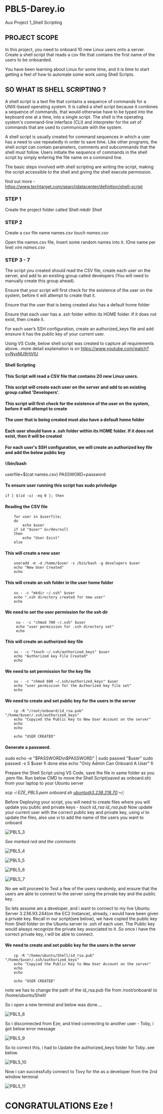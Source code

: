 # PBL5-Darey.io
Aux Project 1_Shell Scripting

## PROJECT SCOPE
In this project, you need to onboard 10 new Linux users onto a server. Create a shell script that reads a csv file that contains the first name of the users to be onboarded.

You have been learning about Linux for some time, and it is time to start getting a feel of how to automate some work using Shell Scripts.

## SO WHAT IS SHELL SCRIPTING ?
A shell script is a text file that contains a sequence of commands for a UNIX-based operating system. It is called a shell script because it combines a sequence of commands, that would otherwise have to be typed into the keyboard one at a time, into a single script. The shell is the operating system's command-line interface (CLI) and interpreter for the set of commands that are used to communicate with the system.

A shell script is usually created for command sequences in which a user has a need to use repeatedly in order to save time. Like other programs, the shell script can contain parameters, comments and subcommands that the shell must follow. Users initiate the sequence of commands in the shell script by simply entering the file name on a command line.

The basic steps involved with shell scripting are writing the script, making the script accessible to the shell and giving the shell execute permission.

find out more - https://www.techtarget.com/searchdatacenter/definition/shell-script


### STEP 1 
Create the project folder called Shell
*mkdir Shell*

### STEP 2 
Create a csv file name names.csv
*touch names.csv*

Open the names.csv file, Insert some random names into it. (One name per line)
*vim names.csv*

### STEP 3 - 7
The script you created should read the CSV file, create each user on the server, and add to an existing group called developers (You will need to manually create this group ahead).

Ensure that your script will first check for the existence of the user on the system, before it will attempt to create that it.

Ensure that the user that is being created also has a default home folder

Ensure that each user has a .ssh folder within its HOME folder. If it does not exist, then create it.

For each user’s SSH configuration, create an authorized_keys file and add ensxure it has the public key of your current user.

Using VS Code, below shell script was created to capture all requirements above...more detail explaination is on https://www.youtube.com/watch?v=NysMJ9rhVIU

#### Shell Scripting
#### This Script will read a CSV file that contains 20 new Linux users.
#### This script will create each user on the server and add to an existing group called 'Developers'.
#### This script will first check for the existence of the user on the system, before it will attempt to create
#### The user that is being created must also have a default home folder
#### Each user should have a .ssh folder within its HOME folder. If it does not exist, then it will be created
#### For each user's SSH configuration, we will create an authorized key file and add the below public key

#### !/bin/bash
userfile=$(cat names.csv)
PASSWORD=password

#### To ensure user running this script has sudo priviledge
    if [ $(id -u) -eq 0 ]; then

#### Reading the CSV file
        for user in $userfile;
        do
            echo $user
        if id "$user" &>/dev/null
        then
            echo "User Exist"
        else
        
#### This will create a new user
        useradd -m -d /home/$user -s /bin/bash -g developers $user
        echo "New User Created"
        echo
        
        
#### This will create an ssh folder in the user home folder
        su - -c "mkdir ~/.ssh" $user
        echo ".ssh directory created for new user"
        echo

#### We need to set the user permission for the ssh dir
         su - -c "chmod 700 ~/.ssh" $user
         echo "user permission for .ssh directory set"
         echo

#### This will create an authorized-key file
        su - -c "touch ~/.ssh/authorized_keys" $user
        echo "Authorized key File Created"
        echo

#### We need to set permission for the key file
        su - -c "chmod 600 ~/.ssh/authorized_keys" $user
        echo "user permission for the Authorized key file set"
        echo

#### We need to create and set public key for the users in the server
        cp -R "/root/onboard/id_rsa.pub" "/home/$user/.ssh/authorized_keys"
        echo "Copyied the Public Key to New User Account on the server"
        echo
        echo

        echo "USER CREATED"

#### Generate a password.
sudo echo -e "$PASSWORD\n$PASSWORD" | sudo passwd "$user"
sudo passwd -x 5 $user
            fi
        done
    else
    echo "Only Admin Can Onboard A User"
    fi



Prepare the Shell Script using VS Code, save the file in same folder as you .pem file. Run below CMD to move the Shell Script(saved as onboard.sh) from your laptop to your Ubuntu server

*scp -i EZE_PBL5.pem onboard.sh ubuntu@3.238.218.70:~/;*

Before Deploying your script, you will need to create files where you will update you public and private keys - *touch id_rsa id_rsa.pub*
Now update your current user with the correct public key and private key, using *vi* to update the files, also use *vi* to add the name of the users you want to onboard

![PBL5_3](https://user-images.githubusercontent.com/122687798/222316394-1b77c09b-341f-4136-9e47-96da13fd3552.JPG)

*See marked red and the comments*

![PBL5_4](https://user-images.githubusercontent.com/122687798/222321048-5697c49c-cb76-421f-b321-8497aa6cb2fb.jpg)

![PBL5_5](https://user-images.githubusercontent.com/122687798/222321845-6037c83c-a5a9-4967-9ae5-73ab1a77b81c.jpg)

![PBL5_6](https://user-images.githubusercontent.com/122687798/222322813-ff9509ec-596f-4051-b32f-2a1d9632d3fa.jpg)

![PBL5_7](https://user-images.githubusercontent.com/122687798/222323455-ec042c2d-624e-4953-94a9-d64c33acbe32.jpg)

No we will proceed to Test a few of the users randomly, and ensure that the users are able to connect to the server using the private key and the public key.

So lets assume am a developer, and i want to connect to my live Ubuntu Server 3.236.93.244(on the EC2 Instance), already, i would have been given a private key. Recall in our script(see below), we have copied the public key from Shell folder on the  Ubuntu server to .ssh of each user. The Public key would always recognize the private key associated to it. So once i have the correct private key, i will be able to connect.

#### We need to create and set public key for the users in the server
        cp -R "/home/ubuntu/Shell/id_rsa.pub" "/home/$user/.ssh/authorized_keys"
        echo "Copyied the Public Key to New User Account on the server"
        echo
        echo

        echo "USER CREATED"


note we has to change the path of the id_rsa.pub file from  /root/onboard/  to  /home/ubuntu/Shell/  

So i open a new terminal and below was done....

![PBL5_8](https://user-images.githubusercontent.com/122687798/222326567-9999965f-7204-4b65-9e68-3beeb0675a7e.jpg)

So i disconnected from Eze, and tried connecting to another user - Toby, i got below error message

![PBL5_9](https://user-images.githubusercontent.com/122687798/222327192-088baa88-a836-424b-8dc2-043165d5a521.JPG)

So to correct this, i had to Update the authorized_keys folder for Toby..see below.

![PBL5_10](https://user-images.githubusercontent.com/122687798/222327677-1d2b8d89-604e-4860-ba07-5e2cac106394.JPG)

Now i can successfully connect to Tovy for the as a developer from the 2nd window terminal

![PBL5_11](https://user-images.githubusercontent.com/122687798/222327983-70891352-fb5c-4e31-bca6-0851602105b8.JPG)

# CONGRATULATIONS Eze !

